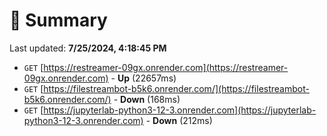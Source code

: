 # 📖 Summary
Last updated: **7/25/2024, 4:18:45 PM**

- `GET` [https://restreamer-09gx.onrender.com](https://restreamer-09gx.onrender.com) - **Up** (22657ms)
- `GET` [https://filestreambot-b5k6.onrender.com/](https://filestreambot-b5k6.onrender.com/) - **Down** (168ms)
- `GET` [https://jupyterlab-python3-12-3.onrender.com](https://jupyterlab-python3-12-3.onrender.com) - **Down** (212ms)

